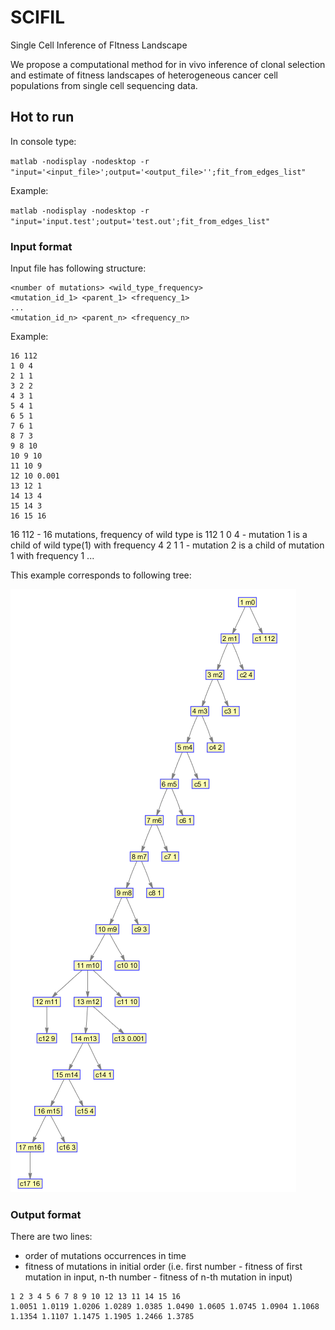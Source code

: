 # SCIFIL
Single Cell Inference of FItness Landscape

We propose a computational method for in vivo inference of clonal
selection and estimate of fitness landscapes of heterogeneous cancer cell populations from
single cell sequencing data.

## Hot to run

In console type:

``matlab -nodisplay -nodesktop -r "input='<input_file>';output='<output_file>'';fit_from_edges_list"``

Example:

``matlab -nodisplay -nodesktop -r "input='input.test';output='test.out';fit_from_edges_list"``

### Input format
Input file has following structure:
```
<number of mutations> <wild_type_frequency>
<mutation_id_1> <parent_1> <frequency_1>
...
<mutation_id_n> <parent_n> <frequency_n>
```

Example:
```
16 112
1 0 4
2 1 1
3 2 2
4 3 1
5 4 1
6 5 1
7 6 1
8 7 3
9 8 10
10 9 10
11 10 9
12 10 0.001
13 12 1
14 13 4
15 14 3
16 15 16
```
16 112 - 16 mutations, frequency of wild type is 112
1 0 4 - mutation 1 is a child of wild type(1) with frequency 4
2 1 1 - mutation 2 is a child of mutation 1 with frequency 1
...

This example corresponds to following tree:

![Example](img/example.PNG)

### Output format

There are two lines:
- order of mutations occurrences in time
- fitness of mutations in initial order (i.e. first number - fitness of first mutation in input, 
n-th number - fitness of n-th mutation in input)

```
1 2 3 4 5 6 7 8 9 10 12 13 11 14 15 16 
1.0051 1.0119 1.0206 1.0289 1.0385 1.0490 1.0605 1.0745 1.0904 1.1068 1.1354 1.1107 1.1475 1.1905 1.2466 1.3785 
```